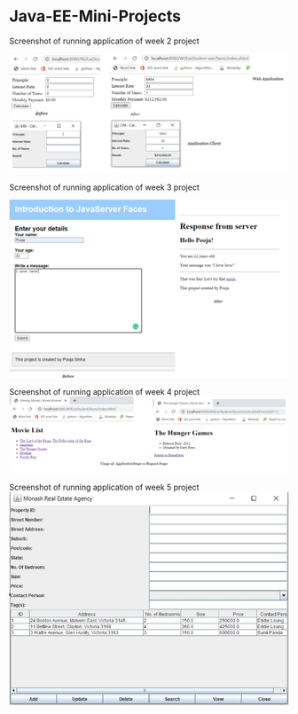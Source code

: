 # Java-EE-Mini-Projects
Screenshot of running application of week 2 project

![Screenshot of week2 before input data](week2ead.png)

Screenshot of running application of week 3 project

![Screenshot of week2 before input data](week3.png)

Screenshot of running application of week 4 project
![Screenshot of week2 before input data](week4.png)

Screenshot of running application of week 5 project
![Screenshot of week5 before input data](w5read.JPG)
